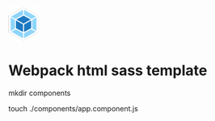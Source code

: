 ![webpack-logo](https://github.com/alex-ismailov/git-imgs/blob/master/webpack-logo-60x68.png)
# Webpack html sass template

mkdir components

touch ./components/app.component.js

